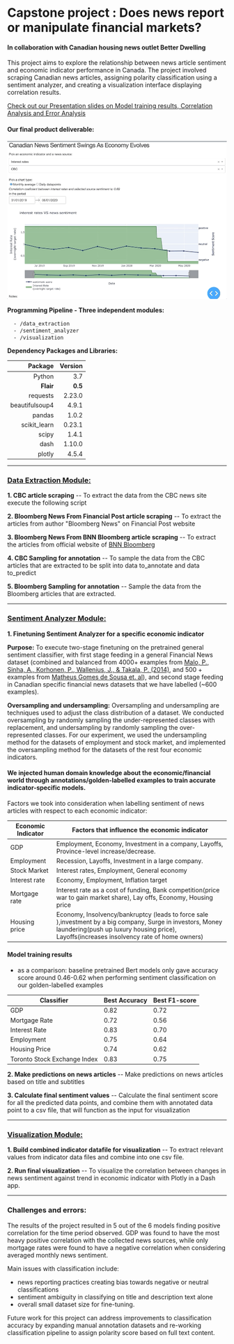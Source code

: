 # Capstone project : Does news report or manipulate financial markets? 

#### In collaboration with Canadian housing news outlet Better Dwelling

This project aims to  explore the relationship between news article sentiment and economic indicator performance in Canada. The project involved scraping Canadian news articles, assigning polarity classification using a sentiment analyzer, and creating a visualization interface displaying correlation results.

[Check out our Presentation slides on Model training results, Correlation Analysis and Error Analysis](https://github.com/amlkteam/capstone/blob/master/Better%20Dwelling%20Capstone_Presentation_combined.pdf)

#### Our final product deliverable:
![Dash visualization app interface](https://github.com/amlkteam/capstone/blob/master/readme_img/switch_indicator_graphs.gif)


**Programming Pipeline - Three independent modules:**

```
  - /data_extraction
  - /sentiment_analyzer
  - /visualization
```

**Dependency Packages and Libraries:**

|Package| Version|
------:|-------:|
Python| 3.7|
**Flair**| **0.5** |
requests | 2.23.0 |
beautifulsoup4 | 4.9.1 |
pandas | 1.0.2 |
scikit_learn | 0.23.1 |
scipy | 1.4.1 |
dash | 1.10.0 |
plotly | 4.5.4  |

---------------------------------------------------------------------------------------------------------------------------
### <u>Data Extraction Module:</u>

**1. CBC  article scraping** -- To extract the data from the CBC news site execute the following script

**2. Bloomberg News From Financial Post article scraping** -- To extract the articles from author "Bloomberg News" on Financial Post website

**3. Bloomberg News From BNN Bloomberg article scraping** -- To extract the articles from official website of [BNN Bloomberg](https://www.bnnbloomberg.ca/) 

**4. CBC Sampling for annotation** -- To sample the data from the CBC articles that are extracted to be split into data to_annotate and data to_predict

**5. Bloomberg Sampling for annotation** -- Sample the data from the Bloomberg articles that are extracted.

-----------------------------------------------------------------------------------------------------------------------------

### <u>Sentiment Analyzer Module:</u>

**1. Finetuning Sentiment Analyzer for a specific economic indicator**

**Purpose:** To execute two-stage finetuning on the pretrained general sentiment classifier, with first stage feeding in a general Financial News dataset (combined and balanced from 4000+ examples from [Malo, P., Sinha, A., Korhonen, P., Wallenius, J., & Takala, P. (2014)](https://www.kaggle.com/ankurzing/sentiment-analysis-for-financial-news), and 500 + examples from [Matheus Gomes de Sousa et. al](https://drive.google.com/file/d/1eqNwkqb1tnaJm_l975K6LJBic8pMof1x/view)), and second stage feeding in Canadian specific financial news datasets that we have labelled (~600 examples).

**Oversampling and undersampling:** Oversampling and undersampling are techniques used to adjust the class distribution of a dataset. We conducted oversampling by randomly sampling the under-represented classes with replacement, and undersampling by randomly sampling the over-represented classes. For our experiment, we used the undersampling method for the datasets of employment and stock market, and implemented the oversampling method for the datasets of the rest four economic indicators.

#### We injected human domain knowledge about the economic/financial world through annotations/golden-labelled examples to train accurate indicator-specific models.  
Factors we took into consideration when labelling sentiment of news articles with respect to each economic indicator:

 Economic Indicator | Factors that influence the economic indicator
 --------|----------------------------
 GDP  | Employment, Economy, Investment in a company, Layoffs, Province-level increase/decrease.  
 Employment | Recession, Layoffs, Investment in a large company.
Stock Market | Interest rates, Employment, General economy
Interest rate | Economy, Employment, Inflation target
Mortgage rate | Interest rate as a cost of funding, Bank competition(price war to gain market share), Lay offs, Economy, Housing price
Housing price | Economy, Insolvency/bankruptcy (leads to force sale ),investment by a big company, Surge in investors, Money laundering(push up luxury housing price), Layoffs(increases insolvency rate of home owners)

#### Model training results
- as a comparison: baseline pretrained Bert models only gave accuracy score around 0.46-0.62 when performing sentiment classification on our golden-labelled examples

Classifier | Best Accuracy | Best F1-score
-----|--------------|-------------------
GDP | 0.82 | 0.72
Mortgage Rate | 0.72 | 0.56
Interest Rate| 0.83 | 0.70
Employment | 0.75 | 0.64
Housing Price | 0.74 | 0.62
Toronto Stock Exchange Index | 0.83 |0.75


**2. Make predictions on news articles** -- Make predictions on news articles based on title and subtitles

**3. Calculate final sentiment values** -- Calculate the final sentiment score for all the predicted data points, and combine them with annotated data point to a csv file, that will function as the input for visualization

-----------------------------------------------------------------------------------------------------------------------

### <u>Visualization Module:</u>

**1. Build combined indicator datafile for visualization** -- To extract relevant values from indicator data files and combine into one csv file. 

**2. Run final visualization** -- To visualize the correlation between changes in news sentiment against trend in economic indicator with Plotly in a Dash app.

------------------------------------------------------------------------------------------------------------------------
### Challenges and errors:

The results of the project resulted in 5 out of the 6 models finding positive correlation for the time period observed. GDP was found to have the most heavy positive correlation with the collected news sources, while only mortgage rates were found to have a negative correlation when considering averaged monthly news sentiment. 

Main issues with classification include: 
- news reporting practices creating bias towards negative or neutral classifications
- sentiment ambiguity in classifying on title and description text alone
- overall small dataset size for fine-tuning. 

Future work for this project can address improvements to classification accuracy by expanding manual annotation datasets and re-working classification pipeline to assign polarity score based on full text content.


